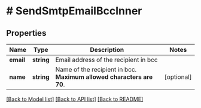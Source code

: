 # # SendSmtpEmailBccInner

## Properties

Name | Type | Description | Notes
------------ | ------------- | ------------- | -------------
**email** | **string** | Email address of the recipient in bcc |
**name** | **string** | Name of the recipient in bcc. **Maximum allowed characters are 70**. | [optional]

[[Back to Model list]](../../README.md#models) [[Back to API list]](../../README.md#endpoints) [[Back to README]](../../README.md)

